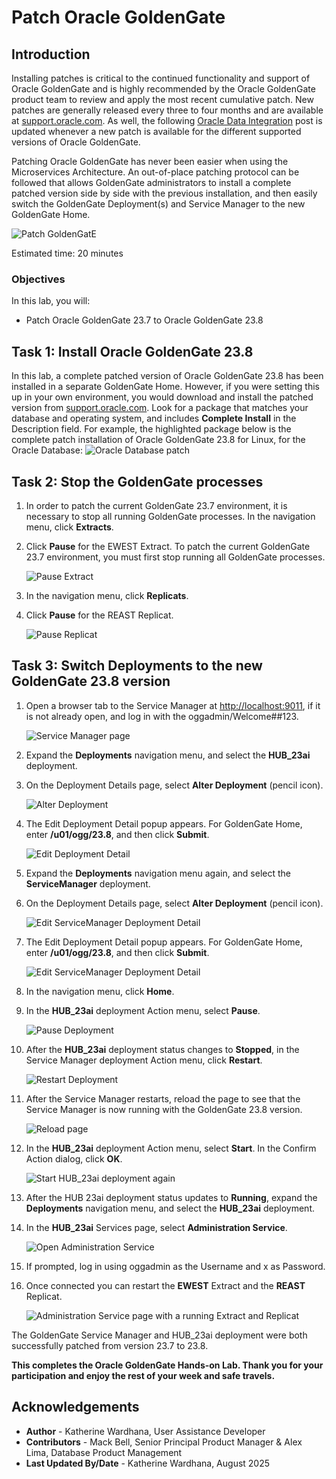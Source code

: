 # Patch Oracle GoldenGate

## Introduction

Installing patches is critical to the continued functionality and support of Oracle GoldenGate and is highly recommended by the Oracle GoldenGate product team to review and apply the most recent cumulative patch.  New patches are generally released every three to four months and are available at [support.oracle.com](https://support.oracle.com). As well, the following [Oracle Data Integration](https://blogs.oracle.com/dataintegration/post/how-to-obtain-the-latest-oracle-goldengate-microservices-architecture-bundle-patches) post is updated whenever a new patch is available for the different supported versions of Oracle GoldenGate. 

Patching Oracle GoldenGate has never been easier when using the Microservices Architecture.   An out-of-place patching protocol can be followed that allows GoldenGate administrators to install a complete patched version side by side with the previous installation, and then easily switch the GoldenGate Deployment(s) and Service Manager to the new GoldenGate Home.

   ![Patch GoldenGatE](./images/patch-gg.png " ")

Estimated time: 20 minutes

### Objectives

In this lab, you will:
* Patch Oracle GoldenGate 23.7 to Oracle GoldenGate 23.8

## Task 1: Install Oracle GoldenGate 23.8

In this lab, a complete patched version of Oracle GoldenGate 23.8 has been installed in a separate GoldenGate Home. However, if you were setting this up in your own environment, you would download and install the patched version from [support.oracle.com](https://support.oracle.com). Look for a package that matches your database and operating system, and includes **Complete Install** in the Description field. For example, the highlighted package below is the complete patch installation of Oracle GoldenGate 23.8 for Linux, for the Oracle Database:
    ![Oracle Database patch](./images/oracle-db-patch.png " ")

## Task 2: Stop the GoldenGate processes

1. In order to patch the current GoldenGate 23.7 environment, it is necessary to stop all running GoldenGate processes. In the navigation menu, click **Extracts**.

2. Click **Pause** for the EWEST Extract. To patch the current GoldenGate 23.7 environment, you must first stop running all GoldenGate processes.  

    ![Pause Extract](./images/02-02-pause-extract.png " ")

3. In the navigation menu, click **Replicats**.

4. Click **Pause** for the REAST Replicat.  

    ![Pause Replicat](./images/02-04-pause-extract.png " ")

## Task 3: Switch Deployments to the new GoldenGate 23.8 version

1. Open a browser tab to the Service Manager at [http://localhost:9011](http://localhost:9011), if it is not already open, and log in with the oggadmin/Welcome##123.  

    ![Service Manager page](./images/03-01-service-manager.png " ")

2. Expand the **Deployments** navigation menu, and select the **HUB_23ai** deployment.  

3. On the Deployment Details page, select **Alter Deployment** (pencil icon).

    ![Alter Deployment](./images/03-03-deployment-details.png " ")

4. The Edit Deployment Detail popup appears. For GoldenGate Home, enter **/u01/ogg/23.8**, and then click **Submit**.

    ![Edit Deployment Detail](./images/03-04-edit-deployment-detail.png " ")

5. Expand the **Deployments** navigation menu again, and select the **ServiceManager** deployment.

6. On the Deployment Details page, select **Alter Deployment** (pencil icon).  

    ![Edit ServiceManager Deployment Detail](./images/03-06-sm-deployment-detail.png " ")

7. The Edit Deployment Detail popup appears. For GoldenGate Home, enter **/u01/ogg/23.8**, and then click **Submit**.

    ![Edit ServiceManager Deployment Detail](./images/03-07-sm-edit-deployment-detail.png " ")

8. In the navigation menu, click **Home**.

9. In the **HUB_23ai** deployment Action menu, select **Pause**.

    ![Pause Deployment](./images/03-09-pause-deployment.png " ")

10. After the **HUB_23ai** deployment status changes to **Stopped**, in the Service Manager deployment Action menu, click **Restart**.

    ![Restart Deployment](./images/03-10-restart-deployment.png " ")

11. After the Service Manager restarts, reload the page to see that the Service Manager is now running with the GoldenGate 23.8 version.

    ![Reload page](./images/03-11-reload-page.png " ")

12. In the **HUB_23ai** deployment Action menu, select **Start**. In the Confirm Action dialog, click **OK**.

    ![Start HUB_23ai deployment again](./images/03-12-start-dep-again.png " ")

13. After the HUB 23ai deployment status updates to **Running**, expand the **Deployments** navigation menu, and select the **HUB_23ai** deployment.

14. In the **HUB_23ai** Services page, select **Administration Service**.

    ![Open Administration Service](./images/03-14-admin-service.png " ")

15. If prompted, log in using oggadmin as the Username and x as Password.

16. Once connected you can restart the **EWEST** Extract and the **REAST** Replicat.  

    ![Administration Service page with a running Extract and Replicat](./images/03-16-admin-service-home.png " ")

The GoldenGate Service Manager and HUB_23ai deployment were both successfully patched from version 23.7 to 23.8.

**This completes the Oracle GoldenGate Hands-on Lab.  Thank you for your participation and enjoy the rest of your week and safe travels.**

## Acknowledgements
* **Author** - Katherine Wardhana, User Assistance Developer
* **Contributors** - Mack Bell, Senior Principal Product Manager & Alex Lima, Database Product Management
* **Last Updated By/Date** - Katherine Wardhana, August 2025